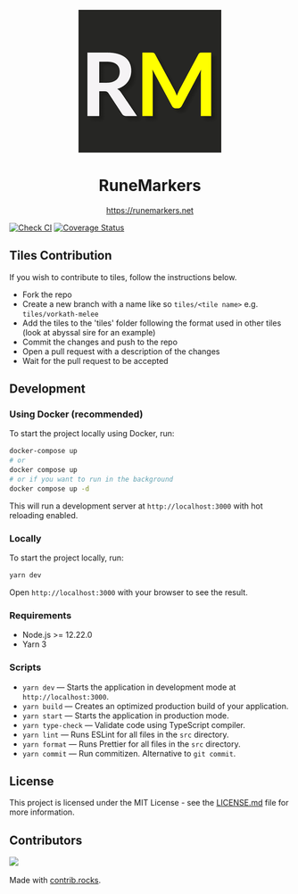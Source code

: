<p align="center">
  <a href="https://runemarkers.net">
    <img src="./public/logo-256-background.png" height="256">
  </a>
  <h1 align="center">RuneMarkers</h1>
</p>

<p align="center">
<a href="https://runemarkers.net">https://runemarkers.net</a>
</p>

[![Check CI](https://github.com/jamiegyoung/runemarkers/actions/workflows/ci.yml/badge.svg?event=push)](https://github.com/jamiegyoung/runemarkers/actions/workflows/ci.yml)
[![Coverage Status](https://coveralls.io/repos/github/jamiegyoung/runemarkers/badge.svg?branch=main)](https://coveralls.io/github/jamiegyoung/runemarkers?branch=main)

## Tiles Contribution

If you wish to contribute to tiles, follow the instructions below.

- Fork the repo
- Create a new branch with a name like so `tiles/<tile name>` e.g. `tiles/vorkath-melee`
- Add the tiles to the 'tiles' folder following the format used in other tiles (look at abyssal sire for an example)
- Commit the changes and push to the repo
- Open a pull request with a description of the changes
- Wait for the pull request to be accepted

## Development

### Using Docker (recommended)

To start the project locally using Docker, run:

```bash
docker-compose up
# or
docker compose up
# or if you want to run in the background
docker compose up -d
```

This will run a development server at `http://localhost:3000` with hot reloading enabled.

### Locally

To start the project locally, run:

```bash
yarn dev
```

Open `http://localhost:3000` with your browser to see the result.


### Requirements

- Node.js >= 12.22.0
- Yarn 3

### Scripts

- `yarn dev` — Starts the application in development mode at `http://localhost:3000`.
- `yarn build` — Creates an optimized production build of your application.
- `yarn start` — Starts the application in production mode.
- `yarn type-check` — Validate code using TypeScript compiler.
- `yarn lint` — Runs ESLint for all files in the `src` directory.
- `yarn format` — Runs Prettier for all files in the `src` directory.
- `yarn commit` — Run commitizen. Alternative to `git commit`.

## License

This project is licensed under the MIT License - see the [LICENSE.md](LICENSE.md) file for more information.

## Contributors

<a href="https://github.com/jamiegyoung/runemarkers/graphs/contributors">
  <img src="https://contrib.rocks/image?repo=jamiegyoung/runemarkers" />
</a>

Made with [contrib.rocks](https://contrib.rocks).
